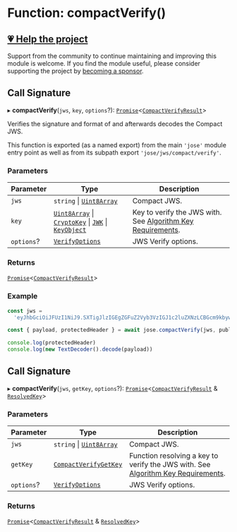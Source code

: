 # Function: compactVerify()

## [💗 Help the project](https://github.com/sponsors/panva)

Support from the community to continue maintaining and improving this module is welcome. If you find the module useful, please consider supporting the project by [becoming a sponsor](https://github.com/sponsors/panva).

## Call Signature

▸ **compactVerify**(`jws`, `key`, `options`?): [`Promise`](https://developer.mozilla.org/docs/Web/JavaScript/Reference/Global_Objects/Promise)\<[`CompactVerifyResult`](../../../../types/interfaces/CompactVerifyResult.md)\>

Verifies the signature and format of and afterwards decodes the Compact JWS.

This function is exported (as a named export) from the main `'jose'` module entry point as well
as from its subpath export `'jose/jws/compact/verify'`.

### Parameters

| Parameter | Type | Description |
| ------ | ------ | ------ |
| `jws` | `string` \| [`Uint8Array`](https://developer.mozilla.org/docs/Web/JavaScript/Reference/Global_Objects/Uint8Array) | Compact JWS. |
| `key` | [`Uint8Array`](https://developer.mozilla.org/docs/Web/JavaScript/Reference/Global_Objects/Uint8Array) \| [`CryptoKey`](https://developer.mozilla.org/docs/Web/API/CryptoKey) \| [`JWK`](../../../../types/interfaces/JWK.md) \| [`KeyObject`](../../../../types/interfaces/KeyObject.md) | Key to verify the JWS with. See [Algorithm Key Requirements](https://github.com/panva/jose/issues/210#jws-alg). |
| `options`? | [`VerifyOptions`](../../../../types/interfaces/VerifyOptions.md) | JWS Verify options. |

### Returns

[`Promise`](https://developer.mozilla.org/docs/Web/JavaScript/Reference/Global_Objects/Promise)\<[`CompactVerifyResult`](../../../../types/interfaces/CompactVerifyResult.md)\>

### Example

```js
const jws =
  'eyJhbGciOiJFUzI1NiJ9.SXTigJlzIGEgZGFuZ2Vyb3VzIGJ1c2luZXNzLCBGcm9kbywgZ29pbmcgb3V0IHlvdXIgZG9vci4.kkAs_gPPxWMI3rHuVlxHaTPfDWDoqdI8jSvuSmqV-8IHIWXg9mcAeC9ggV-45ZHRbiRJ3obUIFo1rHphPA5URg'

const { payload, protectedHeader } = await jose.compactVerify(jws, publicKey)

console.log(protectedHeader)
console.log(new TextDecoder().decode(payload))
```

## Call Signature

▸ **compactVerify**(`jws`, `getKey`, `options`?): [`Promise`](https://developer.mozilla.org/docs/Web/JavaScript/Reference/Global_Objects/Promise)\<[`CompactVerifyResult`](../../../../types/interfaces/CompactVerifyResult.md) & [`ResolvedKey`](../../../../types/interfaces/ResolvedKey.md)\>

### Parameters

| Parameter | Type | Description |
| ------ | ------ | ------ |
| `jws` | `string` \| [`Uint8Array`](https://developer.mozilla.org/docs/Web/JavaScript/Reference/Global_Objects/Uint8Array) | Compact JWS. |
| `getKey` | [`CompactVerifyGetKey`](../interfaces/CompactVerifyGetKey.md) | Function resolving a key to verify the JWS with. See [Algorithm Key Requirements](https://github.com/panva/jose/issues/210#jws-alg). |
| `options`? | [`VerifyOptions`](../../../../types/interfaces/VerifyOptions.md) | JWS Verify options. |

### Returns

[`Promise`](https://developer.mozilla.org/docs/Web/JavaScript/Reference/Global_Objects/Promise)\<[`CompactVerifyResult`](../../../../types/interfaces/CompactVerifyResult.md) & [`ResolvedKey`](../../../../types/interfaces/ResolvedKey.md)\>
